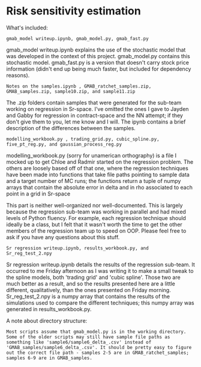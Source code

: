 # Risk sensitivity estimation
 
What's included:

    gmab_model writeup.ipynb, gmab_model.py, gmab_fast.py 

gmab_model writeup.ipynb explains the use of the stochastic model that was developed in the context of this project. gmab_model.py contains this stochastic model. gmab_fast.py is a version that doesn't carry stock price information (didn't end up being much faster, but included for dependency reasons).

    Notes on the samples.ipynb , GMAB_ratchet_samples.zip, GMAB_samples.zip, sample10.zip, and sample11.zip 

The .zip folders contain samples that were generated for the sub-team working on regression in Sr-space. I've omitted the ones I gave to Jayden and Gabby for regression in contract-space and the NN attempt; if they don't give them to you, let me know and I will. The ipynb contains a brief description of the differences between the samples.

    modelling_workbook.py , trading_grid.py, cubic_spline.py, five_pt_reg.py, and gaussian_process_reg.py 

modelling_workbook.py (sorry for unamerican orthography) is a file I mocked up to get Chloe and Radmir started on the regression problem. The others are loosely based off of that one, where the regression techniques have been made into functions that take file paths pointing to sample data and a target number of MC runs; the functions return a tuple of numpy arrays that contain the absolute error in delta and in rho associated to each point in a grid in Sr-space

This part is neither well-organized nor well-documented. This is largely because the regression sub-team was working in parallel and had mixed levels of Python fluency. For example, each regression technique should ideally be a class, but I felt that it wasn't worth the time to get the other members of the regression team up to speed on OOP. Please feel free to ask if you have any questions about this stuff.

    Sr regression writeup.ipynb, results_workbook.py, and Sr_reg_test_2.npy

Sr regression writeup.ipynb details the results of the regression sub-team. It occurred to me Friday afternoon as I was writing it to make a small tweak to the spline models, both 'trading grid' and 'cubic  spline'. Those two are much better as a result, and so the results presented here are a little different, qualitatively, than the ones presented on Friday morning. Sr_reg_test_2.npy is a numpy array that contains the results of the simulations used to compare the different techniques; this numpy array was generated in results_workbook.py.

A note about directory structure:

    Most scripts assume that gmab_model.py is in the working directory. Some of the older scripts may still have sample file paths as something like 'sample6/sample6_delta_.csv' instead of 'GMAB_samples/sample6_delta_.csv'. It should be pretty easy to figure out the correct file path - samples 2-5 are in GMAB_ratchet_samples; samples 6-9 are in GMAB_samples.